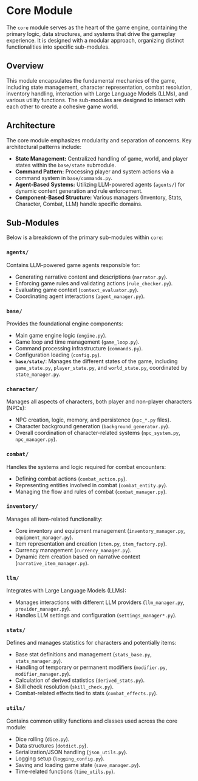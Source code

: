 # Core Module

The `core` module serves as the heart of the game engine, containing the primary logic, data structures, and systems that drive the gameplay experience. It is designed with a modular approach, organizing distinct functionalities into specific sub-modules.

## Overview

This module encapsulates the fundamental mechanics of the game, including state management, character representation, combat resolution, inventory handling, interaction with Large Language Models (LLMs), and various utility functions. The sub-modules are designed to interact with each other to create a cohesive game world.

## Architecture

The core module emphasizes modularity and separation of concerns. Key architectural patterns include:
*   **State Management:** Centralized handling of game, world, and player states within the `base/state` submodule.
*   **Command Pattern:** Processing player and system actions via a command system in `base/commands.py`.
*   **Agent-Based Systems:** Utilizing LLM-powered agents (`agents/`) for dynamic content generation and rule enforcement.
*   **Component-Based Structure:** Various managers (Inventory, Stats, Character, Combat, LLM) handle specific domains.

## Sub-Modules

Below is a breakdown of the primary sub-modules within `core`:

### `agents/`

Contains LLM-powered game agents responsible for:
*   Generating narrative content and descriptions (`narrator.py`).
*   Enforcing game rules and validating actions (`rule_checker.py`).
*   Evaluating game context (`context_evaluator.py`).
*   Coordinating agent interactions (`agent_manager.py`).

### `base/`

Provides the foundational engine components:
*   Main game engine logic (`engine.py`).
*   Game loop and time management (`game_loop.py`).
*   Command processing infrastructure (`commands.py`).
*   Configuration loading (`config.py`).
*   **`base/state/`**: Manages the different states of the game, including `game_state.py`, `player_state.py`, and `world_state.py`, coordinated by `state_manager.py`.

### `character/`

Manages all aspects of characters, both player and non-player characters (NPCs):
*   NPC creation, logic, memory, and persistence (`npc_*.py` files).
*   Character background generation (`background_generator.py`).
*   Overall coordination of character-related systems (`npc_system.py`, `npc_manager.py`).

### `combat/`

Handles the systems and logic required for combat encounters:
*   Defining combat actions (`combat_action.py`).
*   Representing entities involved in combat (`combat_entity.py`).
*   Managing the flow and rules of combat (`combat_manager.py`).

### `inventory/`

Manages all item-related functionality:
*   Core inventory and equipment management (`inventory_manager.py`, `equipment_manager.py`).
*   Item representation and creation (`item.py`, `item_factory.py`).
*   Currency management (`currency_manager.py`).
*   Dynamic item creation based on narrative context (`narrative_item_manager.py`).

### `llm/`

Integrates with Large Language Models (LLMs):
*   Manages interactions with different LLM providers (`llm_manager.py`, `provider_manager.py`).
*   Handles LLM settings and configuration (`settings_manager*.py`).

### `stats/`

Defines and manages statistics for characters and potentially items:
*   Base stat definitions and management (`stats_base.py`, `stats_manager.py`).
*   Handling of temporary or permanent modifiers (`modifier.py`, `modifier_manager.py`).
*   Calculation of derived statistics (`derived_stats.py`).
*   Skill check resolution (`skill_check.py`).
*   Combat-related effects tied to stats (`combat_effects.py`).

### `utils/`

Contains common utility functions and classes used across the core module:
*   Dice rolling (`dice.py`).
*   Data structures (`dotdict.py`).
*   Serialization/JSON handling (`json_utils.py`).
*   Logging setup (`logging_config.py`).
*   Saving and loading game state (`save_manager.py`).
*   Time-related functions (`time_utils.py`).
